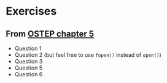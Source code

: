 # Exercises

## From [OSTEP chapter 5](https://pages.cs.wisc.edu/~remzi/OSTEP/cpu-api.pdf)

* Question 1
* Question 2 (but feel free to use `fopen()` instead of `open()`)
* Question 3
* Question 5
* Question 6
